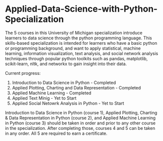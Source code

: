 # Applied-Data-Science-with-Python-Specialization

The 5 courses in this University of Michigan specialization introduce learners to data science through the python programming language. This skills-based specialization is intended for learners who have a basic python or programming background, and want to apply statistical, machine learning, information visualization, text analysis, and social network analysis techniques through popular python toolkits such as pandas, matplotlib, scikit-learn, nltk, and networkx to gain insight into their data.

Current progress:
1) Introduction to Data Science in Python - Completed
2) Applied Plotting, Charting and Data Representation - Completed
3) Applied Machine Learning - Completed
4) Applied Text Minig - Yet to Start
5) Applied Social Netowrk Analysis in Python - Yet to Start

Introduction to Data Science in Python (course 1), Applied Plotting, Charting & Data Representation in Python (course 2), and Applied Machine Learning in Python (course 3) should be taken in order and prior to any other course in the specialization.  After completing those, courses 4 and 5 can be taken in any order.  All 5 are required to earn a certificate. 
